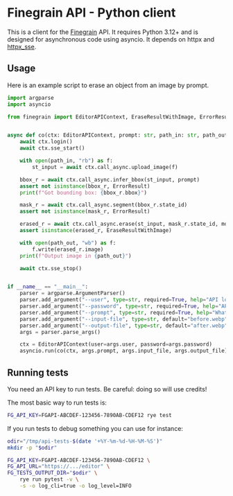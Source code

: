 # Finegrain API - Python client

This is a client for the [Finegrain](https://finegrain.ai) API. It requires Python 3.12+ and is designed for asynchronous code using asyncio. It depends on httpx and [httpx_sse](https://github.com/florimondmanca/httpx-sse).

## Usage

Here is an example script to erase an object from an image by prompt.

```py
import argparse
import asyncio

from finegrain import EditorAPIContext, EraseResultWithImage, ErrorResult


async def co(ctx: EditorAPIContext, prompt: str, path_in: str, path_out: str) -> None:
    await ctx.login()
    await ctx.sse_start()

    with open(path_in, "rb") as f:
        st_input = await ctx.call_async.upload_image(f)

    bbox_r = await ctx.call_async.infer_bbox(st_input, prompt)
    assert not isinstance(bbox_r, ErrorResult)
    print(f"Got bounding box: {bbox_r.bbox}")

    mask_r = await ctx.call_async.segment(bbox_r.state_id)
    assert not isinstance(mask_r, ErrorResult)

    erased_r = await ctx.call_async.erase(st_input, mask_r.state_id, mode="express", with_image=True)
    assert isinstance(erased_r, EraseResultWithImage)

    with open(path_out, "wb") as f:
        f.write(erased_r.image)
    print(f"Output image in {path_out}")

    await ctx.sse_stop()


if __name__ == "__main__":
    parser = argparse.ArgumentParser()
    parser.add_argument("--user", type=str, required=True, help="API login")
    parser.add_argument("--password", type=str, required=True, help="API password")
    parser.add_argument("--prompt", type=str, required=True, help="What to remove?")
    parser.add_argument("--input-file", type=str, default="before.webp", help="Input file path")
    parser.add_argument("--output-file", type=str, default="after.webp", help="Output file path")
    args = parser.parse_args()

    ctx = EditorAPIContext(user=args.user, password=args.password)
    asyncio.run(co(ctx, args.prompt, args.input_file, args.output_file))
```

## Running tests

You need an API key to run tests. Be careful: doing so will use credits!

The most basic way to run tests is:

```bash
FG_API_KEY=FGAPI-ABCDEF-123456-7890AB-CDEF12 rye test
```

If you run tests to debug something you can use for instance:

```bash
odir="/tmp/api-tests-$(date '+%Y-%m-%d-%H-%M-%S')"
mkdir -p "$odir"

FG_API_KEY=FGAPI-ABCDEF-123456-7890AB-CDEF12 \
FG_API_URL="https://.../editor" \
FG_TESTS_OUTPUT_DIR="$odir" \
    rye run pytest -v \
    -s -o log_cli=true -o log_level=INFO
```
